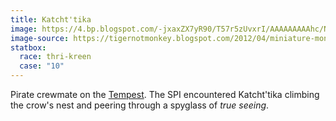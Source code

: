 ```yaml
---
title: Katcht'tika
image: https://4.bp.blogspot.com/-jxaxZX7yR90/T57r5zUvxrI/AAAAAAAAAhc/Nglt2E0CSew/s1600/Thri-Kreen+Swabby.jpg
image-source: https://tigernotmonkey.blogspot.com/2012/04/miniature-mondays-thri-kreen-swabby.html
statbox:
  race: thri-kreen
  case: "10"
---
```


Pirate crewmate on the [Tempest](../reliquaries/tempest). The SPI encountered Katcht'tika climbing the crow's nest and peering through a spyglass of *true seeing*.
